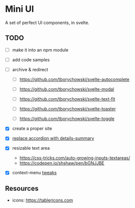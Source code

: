 Mini UI
=============

A set of perfect UI components, in svelte.


## TODO
- [ ] make it into an npm module
- [ ] add code samples
- [ ] archive & redirect
  - [ ] https://github.com/tborychowski/svelte-autocomplete
  - [ ] https://github.com/tborychowski/svelte-modal
  - [ ] https://github.com/tborychowski/svelte-text-fit
  - [ ] https://github.com/tborychowski/svelte-toaster
  - [ ] https://github.com/tborychowski/svelte-toggle


- [x] create a proper site
- [x] [replace accordion with details-summary](https://css-tricks.com/exploring-what-the-details-and-summary-elements-can-do/)
- [x] resizable text area
	- https://css-tricks.com/auto-growing-inputs-textareas/
	- https://codepen.io/shshaw/pen/bGNJJBE
- [x] context-menu [tweaks](https://height.app/blog/guide-to-build-context-menus)


## Resources
- icons: https://tablericons.com
